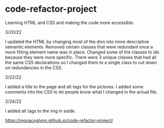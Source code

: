 # code-refactor-project
Learning HTML and CSS and making the code more accessible.


3/20/22

I updated the HTML by changing most of the divs into more descriptive semantic elements.
Removed certain classes that were redundant once a more fitting element name was in place. Changed some of the classes to ids because they were more specific. There were 3 unique classes that had all the same CSS declarations so I changed them to a single class to cut down on redundancies in the CSS.

3/22/22

I added a title to the page and alt tags for the pictures. I added some comments into the CSS to let people know what I changed in the actual file.

3/24/22

I added alt tags to the img in aside.


https://monacoglynn.github.io/code-refactor-project/